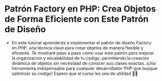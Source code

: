 # Patrón Factory en PHP: Crea Objetos de Forma Eficiente con Este Patrón de Diseño

- En este tutorial aprenderás a implementar el patrón de diseño Factory en PHP, una técnica clave para crear objetos de manera flexible y eficiente. Te mostraré paso a paso cómo usar este patrón para mejorar la organización y escalabilidad de tu código, permitiendo la creación dinámica de objetos sin necesidad de conocer sus clases exactas. ¡Una herramienta indispensable para cualquier desarrollador PHP que busque optimizar su código! Espero que el curso les sea de utilidad 🤙🏼
